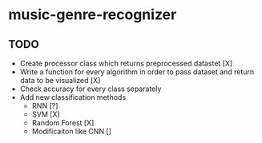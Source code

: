 # music-genre-recognizer

## TODO
* Create processor class which returns preprocessed datastet [X]
* Write a function for every algorithm in order to pass dataset and return data to be visualized [X]
* Check accuracy for every class separately
* Add new classification methods
    * RNN [?]
    * SVM [X]
    * Random Forest [X]
    * Modificaiton like CNN []

